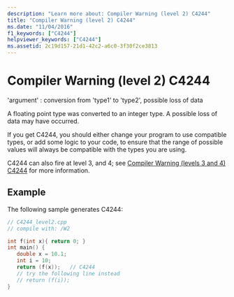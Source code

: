 ```yaml
---
description: "Learn more about: Compiler Warning (level 2) C4244"
title: "Compiler Warning (level 2) C4244"
ms.date: "11/04/2016"
f1_keywords: ["C4244"]
helpviewer_keywords: ["C4244"]
ms.assetid: 2c19d157-21d1-42c2-a6c0-3f30f2ce3813
---
```

# Compiler Warning (level 2) C4244

'argument' : conversion from 'type1' to 'type2', possible loss of data

A floating point type was converted to an integer type.  A possible loss of data may have occurred.

If you get C4244, you should either change your program to use compatible types, or add some logic to your code, to ensure that the range of possible values will always be compatible with the types you are using.

C4244 can also fire at level 3, and 4; see [Compiler Warning (levels 3 and 4) C4244](../../error-messages/compiler-warnings/compiler-warning-levels-3-and-4-c4244.md) for more information.

## Example

The following sample generates C4244:

```cpp
// C4244_level2.cpp
// compile with: /W2

int f(int x){ return 0; }
int main() {
   double x = 10.1;
   int i = 10;
   return (f(x));   // C4244
   // try the following line instead
   // return (f(i));
}
```
